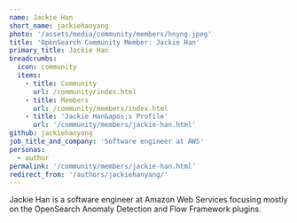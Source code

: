 ```yaml
---
name: Jackie Han
short_name: jackiehanyang
photo: '/assets/media/community/members/hnyng.jpeg'
title: 'OpenSearch Community Member: Jackie Han'
primary_title: Jackie Han
breadcrumbs:
  icon: community
  items:
    - title: Community
      url: /community/index.html
    - title: Members
      url: /community/members/index.html
    - title: 'Jackie Han&apos;s Profile'
      url: '/community/members/jackie-han.html'
github: jackiehanyang
job_title_and_company: 'Software engineer at AWS'
personas:
  - author
permalink: '/community/members/jackie-han.html'
redirect_from: '/authors/jackiehanyang/'
---
```


Jackie Han is a software engineer at Amazon Web Services focusing mostly on the OpenSearch Anomaly Detection and Flow Framework plugins.